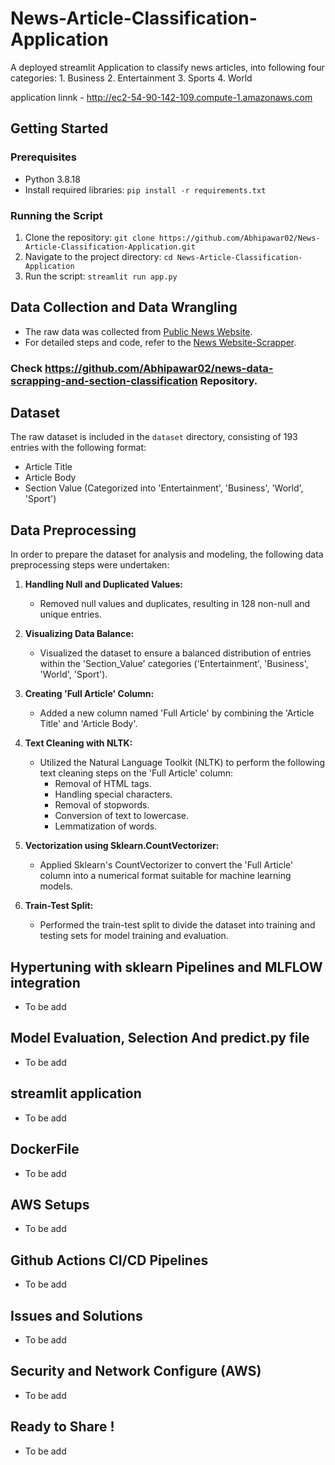 # News-Article-Classification-Application
A deployed streamlit Application to classify news articles, into following four categories:
    1. Business
    2. Entertainment 
    3. Sports
    4. World

application linnk - http://ec2-54-90-142-109.compute-1.amazonaws.com

## Getting Started

### Prerequisites

- Python 3.8.18
- Install required libraries: `pip install -r requirements.txt`

### Running the Script

1. Clone the repository: `git clone https://github.com/Abhipawar02/News-Article-Classification-Application.git` 
2. Navigate to the project directory: `cd News-Article-Classification-Application`
3. Run the script: `streamlit run app.py`

## Data Collection and Data Wrangling
- The raw data was collected from [Public News Website](https://indianexpress.com/).
- For detailed steps and code, refer to the [News Website-Scrapper](https://colab.research.google.com/drive/1gdkgr0gaqWT4HwUxo6iMaCf7_3D6ofoD?usp=sharing).  

### Check https://github.com/Abhipawar02/news-data-scrapping-and-section-classification Repository.

## Dataset

The raw dataset is included in the `dataset` directory, consisting of 193 entries with the following format:

- Article Title
- Article Body
- Section Value (Categorized into 'Entertainment', 'Business', 'World', 'Sport')

## Data Preprocessing
In order to prepare the dataset for analysis and modeling, the following data preprocessing steps were undertaken:
1. **Handling Null and Duplicated Values:**
   - Removed null values and duplicates, resulting in 128 non-null and unique entries.

2. **Visualizing Data Balance:**
   - Visualized the dataset to ensure a balanced distribution of entries within the 'Section_Value' categories ('Entertainment', 'Business', 'World', 'Sport').

3. **Creating 'Full Article' Column:**
   - Added a new column named 'Full Article' by combining the 'Article Title' and 'Article Body'.

4. **Text Cleaning with NLTK:**
   - Utilized the Natural Language Toolkit (NLTK) to perform the following text cleaning steps on the 'Full Article' column:
     - Removal of HTML tags.
     - Handling special characters.
     - Removal of stopwords.
     - Conversion of text to lowercase.
     - Lemmatization of words.

5. **Vectorization using Sklearn.CountVectorizer:**
   - Applied Sklearn's CountVectorizer to convert the 'Full Article' column into a numerical format suitable for machine learning models.

6. **Train-Test Split:**
   - Performed the train-test split to divide the dataset into training and testing sets for model training and evaluation.

## Hypertuning with sklearn Pipelines and MLFLOW integration
- To be add

## Model Evaluation, Selection And predict.py file
- To be add

## streamlit application 
- To be add

## DockerFile
- To be add

## AWS Setups  
- To be add

## Github Actions CI/CD Pipelines
- To be add

## Issues and Solutions
- To be add

## Security and Network Configure (AWS)
- To be add

## Ready to Share !
- To be add


